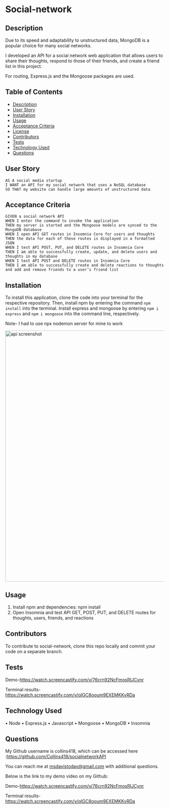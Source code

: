 # Social-network

## Description
Due to its speed and adaptability to unstructured data, MongoDB is a popular choice for many social networks.

I developed an API for a social network web application that allows users to share their thoughts, respond to those of their friends, and create a friend list in this project.

For routing, Express.js and the Mongoose packages are used.


## Table of Contents
- [Description](#description)
- [User Story](#user-story)
- [Installation](#installation)
- [Usage](#usage)
- [Acceptance Criteria](#acceptance-criteria)
- [License](#license)
- [Contributors](#contributors)
- [Tests](#tests)
- [Technology Used](#technology-used)
- [Questions](#questions)

## User Story
```
AS A social media startup
I WANT an API for my social network that uses a NoSQL database
SO THAT my website can handle large amounts of unstructured data
```

## Acceptance Criteria
```
GIVEN a social network API
WHEN I enter the command to invoke the application
THEN my server is started and the Mongoose models are synced to the MongoDB database
WHEN I open API GET routes in Insomnia Core for users and thoughts
THEN the data for each of these routes is displayed in a formatted JSON
WHEN I test API POST, PUT, and DELETE routes in Insomnia Core
THEN I am able to successfully create, update, and delete users and thoughts in my database
WHEN I test API POST and DELETE routes in Insomnia Core
THEN I am able to successfully create and delete reactions to thoughts and add and remove friends to a user’s friend list
```

## Installation

To install this application, clone the code into your terminal for the respective repository. Then, install npm by entering the command ```npm install```  into the terminal. Install express and mongoose by entering ```npm i express``` and ```npm i mongoose``` into the command line, respectively.

Note- I had to use npx nodemon server for mine to work

<img width="791" alt="api screenshot" src="https://user-images.githubusercontent.com/106499144/200136051-e76777ee-31ec-48bc-853a-4a181f1d14e3.png">

## Usage
1. Install npm and dependencies: npm install
2. Open Insomnia and test API GET, POST, PUT, and DELETE routes for thoughts, users, friends, and reactions

## Contributors
To contribute to social-network, clone this repo locally and commit your code on a separate branch.
  


## Tests

Demo-https://watch.screencastify.com/v/76crn92NcFmosRIJCynr

Terminal results-https://watch.screencastify.com/v/qIGC8ooum9EXEMKKvRDa


## Technology Used
•	Node
•	Express.js
•	Javascript
•	Mongoose
•	MongoDB
•	Insomnia

## Questions
My Github username is collins418, which can be accessed here :https://github.com/Collins418/socialnetworkAPI

You can reach me at msdavistoday@gmail.com with additional questions.

Below is the link to my demo video on my Github:

Demo-https://watch.screencastify.com/v/76crn92NcFmosRIJCynr

Terminal results-https://watch.screencastify.com/v/qIGC8ooum9EXEMKKvRDa
